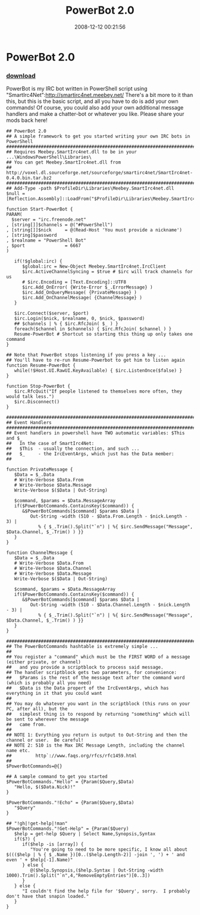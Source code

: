 ﻿---
pid:            727
parent:         0
children:       
poster:         Joel Bennett
title:          PowerBot 2.0
date:           2008-12-12 00:21:56
description:    PowerBot is my IRC bot written in PowerShell script using "SmartIrc4Net":http://smartirc4net.meebey.net/  There's a bit more to it than this, but this is the basic script, and all you have to do is add your own commands!  Of course, you could also add your own additional message handlers and make a chatter-bot or whatever you like. Please share your mods back here!
format:         posh
---

# PowerBot 2.0

### [download](727.ps1)  

PowerBot is my IRC bot written in PowerShell script using "SmartIrc4Net":http://smartirc4net.meebey.net/  There's a bit more to it than this, but this is the basic script, and all you have to do is add your own commands!  Of course, you could also add your own additional message handlers and make a chatter-bot or whatever you like. Please share your mods back here!

```posh
## PowerBot 2.0
## A simple framework to get you started writing your own IRC bots in PowerShell
####################################################################################################
## Requires Meebey.SmartIrc4net.dll to be in your ...\WindowsPowerShell\Libraries\
## You can get Meebey.SmartIrc4net.dll from 
## http://voxel.dl.sourceforge.net/sourceforge/smartirc4net/SmartIrc4net-0.4.0.bin.tar.bz2
####################################################################################################
## Add-Type -path $ProfileDir\Libraries\Meebey.SmartIrc4net.dll
$null = [Reflection.Assembly]::LoadFrom("$ProfileDir\Libraries\Meebey.SmartIrc4net.dll")

function Start-PowerBot {
PARAM(
  $server = "irc.freenode.net"
, [string[]]$channels = @("#PowerShell")
, [string[]]$nick     = @(Read-Host 'You must provide a nickname')
, [string]$password
, $realname = "PowerShell Bot"
, $port               = 6667
)
   
   if(!$global:irc) { 
      $global:irc = New-Object Meebey.SmartIrc4net.IrcClient
      $irc.ActiveChannelSyncing = $true # $irc will track channels for us
      # $irc.Encoding = [Text.Encoding]::UTF8
      $irc.Add_OnError( {Write-Error $_.ErrorMessage} )
      $irc.Add_OnQueryMessage( {PrivateMessage} )
      $irc.Add_OnChannelMessage( {ChannelMessage} )
   }
   
   $irc.Connect($server, $port)
   $irc.Login($nick, $realname, 0, $nick, $password)
   ## $channels | % { $irc.RfcJoin( $_ ) }
   foreach($channel in $channels) { $irc.RfcJoin( $channel ) }
   Resume-PowerBot # Shortcut so starting this thing up only takes one command
}

## Note that PowerBot stops listening if you press a key ...
## You'll have to re-run Resume-Powerbot to get him to listen again
function Resume-PowerBot {
   while(!$Host.UI.RawUI.KeyAvailable) { $irc.ListenOnce($false) }
}

function Stop-PowerBot {
   $irc.RfcQuit("If people listened to themselves more often, they would talk less.")
   $irc.Disconnect()
}

####################################################################################################
## Event Handlers
####################################################################################################
## Event handlers in powershell have TWO automatic variables: $This and $_
##   In the case of SmartIrc4Net:
##   $This  - usually the connection, and such ...
##   $_     - the IrcEventArgs, which just has the Data member:
##

function PrivateMessage { 
   $Data = $_.Data
   # Write-Verbose $Data.From   
   # Write-Verbose $Data.Message
   Write-Verbose $($Data | Out-String)
   
   $command, $params = $Data.MessageArray
   if($PowerBotCommands.ContainsKey($command)) {
      &$PowerBotCommands[$command] $params $Data | 
         Out-String -width (510 - $Data.From.Length - $nick.Length - 3) | 
            % { $_.Trim().Split("`n") | %{ $irc.SendMessage("Message", $Data.Channel, $_.Trim() ) }}
   }
}

function ChannelMessage {
   $Data = $_.Data
   # Write-Verbose $Data.From
   # Write-Verbose $Data.Channel
   # Write-Verbose $Data.Message
   Write-Verbose $($Data | Out-String)
   
   $command, $params = $Data.MessageArray
   if($PowerBotCommands.ContainsKey($command)) {
      &$PowerBotCommands[$command] $params $Data | 
         Out-String -width (510 - $Data.Channel.Length - $nick.Length - 3) | 
            % { $_.Trim().Split("`n") | %{ $irc.SendMessage("Message", $Data.Channel, $_.Trim() ) }}
   }
}

####################################################################################################
## The PowerBotCommands hashtable is extremely simple ...
##
## You register a "command" which must be the FIRST WORD of a message (either private, or channel)
##   and you provide a scriptblock to process said message.  
## The handler scriptblock gets two parameters, for convenience:
##   $Params is the rest of the message text after the command word (which is probably all you need)
##   $Data is the Data propert of the IrcEventArgs, which has everything in it that you could want
## 
## You may do whatever you want in the scriptblock (this runs on your PC, after all), but the 
##   simplest thing is to respond by returning "something" which will be sent to wherever the message
##   came from.  
##
## NOTE 1: Evrything you return is output to Out-String and then the channel or user.  Be careful!
## NOTE 2: 510 is the Max IRC Message Length, including the channel name etc.
##         http`://www.faqs.org/rfcs/rfc1459.html
##
$PowerBotCommands=@{}

## A sample command to get you started
$PowerBotCommands."Hello" = {Param($Query,$Data)
   "Hello, $($Data.Nick)!"
}

$PowerBotCommands."!Echo" = {Param($Query,$Data)
   "$Query"
}

## "!gh|!get-help|!man" 
$PowerBotCommands."!Get-Help" = {Param($Query)
   $help = get-help $Query | Select Name,Synopsis,Syntax
   if($?) {
      if($help -is [array]) {
         "You're going to need to be more specific, I know all about $((($help | % { $_.Name })[0..($help.Length-2)] -join ', ') + ' and even ' + $help[-1].Name)"
      } else {
         @($help.Synopsis,($help.Syntax | Out-String -width 1000).Trim().Split("`n",4,"RemoveEmptyEntries")[0..3])
      }
   } else {
      "I couldn't find the help file for '$Query', sorry.  I probably don't have that snapin loaded."
   }
}


```
